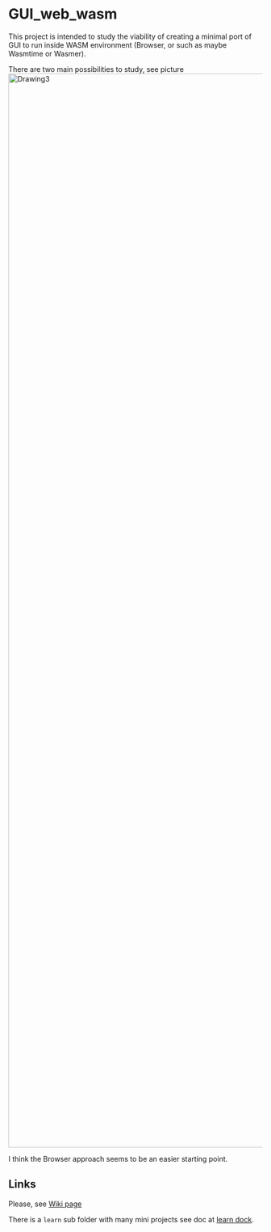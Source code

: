 # GUI_web_wasm

This project is intended to study the viability of creating a minimal port of GUI to run inside WASM environment (Browser, or such as maybe Wasmtime or Wasmer).

There are two main possibilities to study, see picture
<img width="2127" alt="Drawing3" src="https://user-images.githubusercontent.com/93792331/201391012-434835b8-b68e-4f5e-92a3-223dc7f6cbb1.png">

I think the Browser approach seems to be an easier starting point.

## Links

Please, see [Wiki page](https://github.com/lauler1/GTK_web_wasm/wiki)

There is a `learn` sub folder with many mini projects see doc at [learn dock](learn/readme.md).
